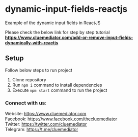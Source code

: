 # dynamic-input-fields-reactjs
Example of the dynamic input fields in ReactJS

Please check the below link for step by step tutorial
**https://www.cluemediator.com/add-or-remove-input-fields-dynamically-with-reactjs**

## Setup
Follow below steps to run project

1. Clone repository
2. Run `npm i` command to install dependencies
3. Execute `npm start` command to run the project

  
### Connect with us:
Website: https://www.cluemediator.com  
Facebook: https://www.facebook.com/thecluemediator  
Twitter: https://twitter.com/cluemediator  
Telegram: https://t.me/cluemediator

